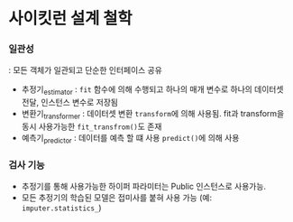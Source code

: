 # 사이킷런 설계 철학
### 일관성
: 모든 객체가 일관되고 단순한 인터페이스 공유

 - 추정기<sub>estimator</sub> :  `fit` 함수에 의해 수행되고 하나의 매개 변수로 하나의 데이터셋 전달, 인스턴스 변수로 저장됨
 - 변환기<sub>transformer</sub> : 데이터셋 변환 `transform`에 의해 사용됨. fit과 transform을 동시 사용가능한 `fit_transfrom()`도 존재
 - 예측기<sub>predictor</sub> : 데이터를 예측 할 떄 사용 `predict()`에 의해 사용

 ### 검사 기능
 - 추정기를 통해 사용가능한 하이퍼 파라미터는 Public 인스턴스로 사용가능.
 - 모든 추정기의 학습된 모델은 접미사를 붙혀 사용 가능 (예: `imputer.statistics_`)

